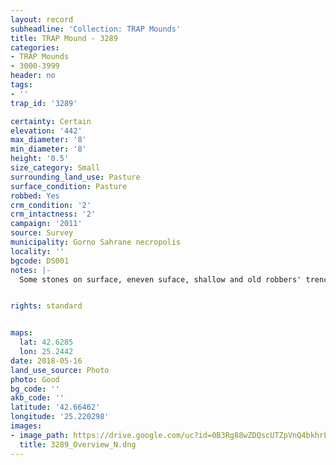 ```yaml
---
layout: record
subheadline: 'Collection: TRAP Mounds'
title: TRAP Mound - 3289
categories:
- TRAP Mounds
- 3000-3999
header: no
tags:
- ''
trap_id: '3289'

certainty: Certain
elevation: '442'
max_diameter: '8'
min_diameter: '8'
height: '0.5'
size_category: Small
surrounding_land_use: Pasture
surface_condition: Pasture
robbed: Yes
crm_condition: '2'
crm_intactness: '2'
campaign: '2011'
source: Survey
municipality: Gorno Sahrane necropolis
locality: ''
bgcode: DS001
notes: |-
  Some stones on surface, eneven suface, shallow and old robbers' trench on side.


rights: standard


maps:
  lat: 42.6285
  lon: 25.2442
date: 2018-05-16
land_use_source: Photo
photo: Good
bg_code: ''
akb_code: ''
latitude: '42.66462'
longitude: '25.220298'
images:
- image_path: https://drive.google.com/uc?id=0B3Rg88wZDQscUTZpVnQ4bkhrLVU
  title: 3289_Overview_N.dng
---
```


